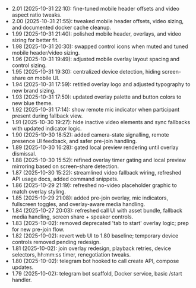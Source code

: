 - 2.01 (2025-10-31 22:10): fine-tuned mobile header offsets and video aspect ratio tweaks.
- 2.00 (2025-10-31 21:55): tweaked mobile header offsets, video sizing, and documented docker cache cleanup.
- 1.99 (2025-10-31 21:40): polished mobile header, overlays, and video sizing for better fit.
- 1.98 (2025-10-31 20:30): swapped control icons when muted and tuned mobile header/video sizing.
- 1.96 (2025-10-31 19:49): adjusted mobile overlay layout spacing and control sizing.
- 1.95 (2025-10-31 19:30): centralized device detection, hiding screen-share on mobile UI.
- 1.94 (2025-10-31 17:59): retitled overlay logo and adjusted typography to new brand sizing.
- 1.93 (2025-10-31 17:50): updated overlay palette and button colors to new blue theme.
- 1.92 (2025-10-31 17:14): show remote mic indicator when participant present during fallback view.
- 1.91 (2025-10-30 19:27): hide inactive video elements and sync fallbacks with updated indicator logic.
- 1.90 (2025-10-30 18:52): added camera-state signalling, remote presence UI feedback, and safer pre-join handling.
- 1.89 (2025-10-30 16:28): gated local preview rendering until overlay dismissal.
- 1.88 (2025-10-30 15:52): refined overlay timer gating and local preview mirroring based on screen-share detection.
- 1.87 (2025-10-30 15:22): streamlined video fallback wiring, refreshed API usage docs, added command snippets.
- 1.86 (2025-10-29 21:19): refreshed no-video placeholder graphic to match overlay styling.
- 1.85 (2025-10-29 21:08): added pre-join overlay, mic indicators, fullscreen toggles, and overlay-aware media handling.
- 1.84 (2025-10-27 20:03): refreshed call UI with asset bundle, fallback media handling, screen share + speaker controls.
- 1.83 (2025-10-02): removed deprecated 'tab to start' overlay logic; prep for new pre-join flow.
- 1.82 (2025-10-02): revert web UI to 1.80 baseline; temporary device controls removed pending redesign.
- 1.81 (2025-10-02): join overlay redesign, playback retries, device selectors, hh:mm:ss timer, renegotiation tweaks.
- 1.80 (2025-10-02): telegram bot hooked to call create API, compose updates.
- 1.79 (2025-10-02): telegram bot scaffold, Docker service, basic /start handler.



